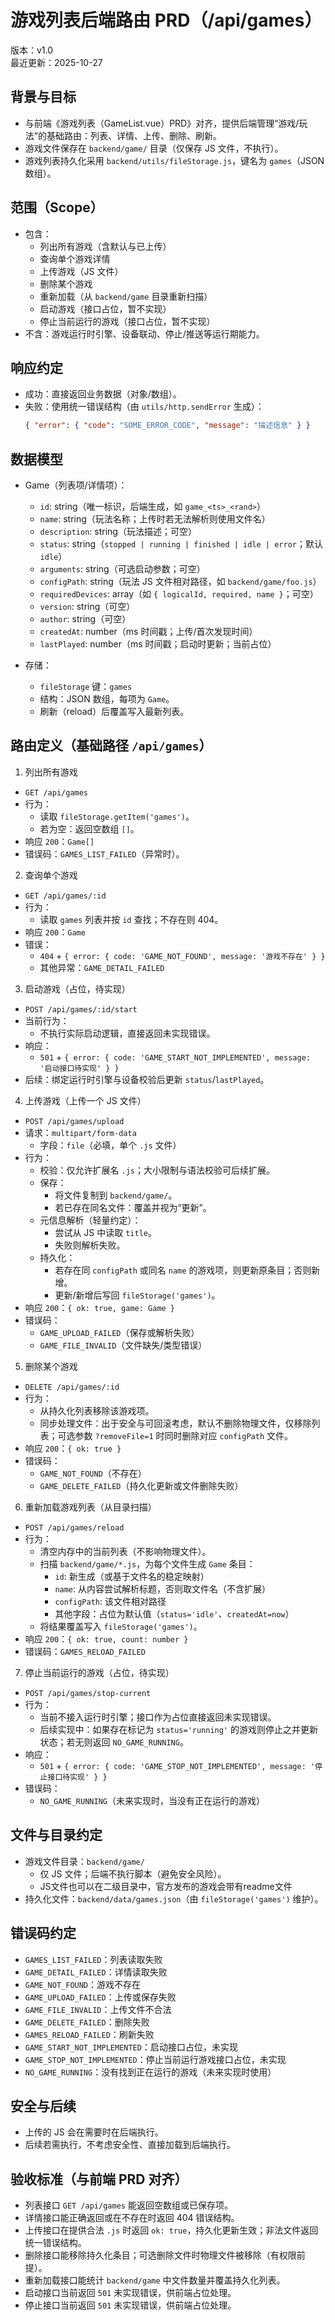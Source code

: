 # 游戏列表后端路由 PRD（/api/games）

版本：v1.0  
最近更新：2025-10-27

## 背景与目标
- 与前端《游戏列表（GameList.vue）PRD》对齐，提供后端管理“游戏/玩法”的基础路由：列表、详情、上传、删除、刷新。
- 游戏文件保存在 `backend/game/` 目录（仅保存 JS 文件，不执行）。
- 游戏列表持久化采用 `backend/utils/fileStorage.js`，键名为 `games`（JSON 数组）。

## 范围（Scope）
- 包含：
  - 列出所有游戏（含默认与已上传）
  - 查询单个游戏详情
  - 上传游戏（JS 文件）
  - 删除某个游戏
  - 重新加载（从 `backend/game` 目录重新扫描）
  - 启动游戏（接口占位，暂不实现）
  - 停止当前运行的游戏（接口占位，暂不实现）
- 不含：游戏运行时引擎、设备联动、停止/推送等运行期能力。

## 响应约定
- 成功：直接返回业务数据（对象/数组）。
- 失败：使用统一错误结构（由 `utils/http.sendError` 生成）：
  ```json
  { "error": { "code": "SOME_ERROR_CODE", "message": "描述信息" } }
  ```

## 数据模型
- Game（列表项/详情项）：
  - `id`: string（唯一标识，后端生成，如 `game_<ts>_<rand>`）
  - `name`: string（玩法名称；上传时若无法解析则使用文件名）
  - `description`: string（玩法描述；可空）
  - `status`: string（`stopped | running | finished | idle | error`；默认 `idle`）
  - `arguments`: string（可选启动参数；可空）
  - `configPath`: string（玩法 JS 文件相对路径，如 `backend/game/foo.js`）
  - `requiredDevices`: array（如 `{ logicalId, required, name }`；可空）
  - `version`: string（可空）
  - `author`: string（可空）
  - `createdAt`: number（ms 时间戳；上传/首次发现时间）
  - `lastPlayed`: number（ms 时间戳；启动时更新；当前占位）

- 存储：
  - `fileStorage` 键：`games`
  - 结构：JSON 数组，每项为 `Game`。
  - 刷新（reload）后覆盖写入最新列表。

## 路由定义（基础路径 `/api/games`）

1) 列出所有游戏
- `GET /api/games`
- 行为：
  - 读取 `fileStorage.getItem('games')`。
  - 若为空：返回空数组 `[]`。
- 响应 `200`：`Game[]`
- 错误码：`GAMES_LIST_FAILED`（异常时）。

2) 查询单个游戏
- `GET /api/games/:id`
- 行为：
  - 读取 `games` 列表并按 `id` 查找；不存在则 404。
- 响应 `200`：`Game`
- 错误：
  - `404` + `{ error: { code: 'GAME_NOT_FOUND', message: '游戏不存在' } }`
  - 其他异常：`GAME_DETAIL_FAILED`

3) 启动游戏（占位，待实现）
- `POST /api/games/:id/start`
- 当前行为：
  - 不执行实际启动逻辑，直接返回未实现错误。
- 响应：
  - `501` + `{ error: { code: 'GAME_START_NOT_IMPLEMENTED', message: '启动接口待实现' } }`
- 后续：绑定运行时引擎与设备校验后更新 `status`/`lastPlayed`。

4) 上传游戏（上传一个 JS 文件）
- `POST /api/games/upload`
- 请求：`multipart/form-data`
  - 字段：`file`（必填，单个 `.js` 文件）
- 行为：
  - 校验：仅允许扩展名 `.js`；大小限制与语法校验可后续扩展。
  - 保存：
    - 将文件复制到 `backend/game/`。
    - 若已存在同名文件：覆盖并视为“更新”。
  - 元信息解析（轻量约定）：
    - 尝试从 JS 中读取 `title`。
    - 失败则解析失败。
  - 持久化：
    - 若存在同 `configPath` 或同名 `name` 的游戏项，则更新原条目；否则新增。
    - 更新/新增后写回 `fileStorage('games')`。
- 响应 `200`：`{ ok: true, game: Game }`
- 错误码：
  - `GAME_UPLOAD_FAILED`（保存或解析失败）
  - `GAME_FILE_INVALID`（文件缺失/类型错误）

5) 删除某个游戏
- `DELETE /api/games/:id`
- 行为：
  - 从持久化列表移除该游戏项。
  - 同步处理文件：出于安全与可回滚考虑，默认不删除物理文件，仅移除列表；可选参数 `?removeFile=1` 时同时删除对应 `configPath` 文件。
- 响应 `200`：`{ ok: true }`
- 错误码：
  - `GAME_NOT_FOUND`（不存在）
  - `GAME_DELETE_FAILED`（持久化更新或文件删除失败）

6) 重新加载游戏列表（从目录扫描）
- `POST /api/games/reload`
- 行为：
  - 清空内存中的当前列表（不影响物理文件）。
  - 扫描 `backend/game/*.js`，为每个文件生成 `Game` 条目：
    - `id`: 新生成（或基于文件名的稳定映射）
    - `name`: 从内容尝试解析标题，否则取文件名（不含扩展）
    - `configPath`: 该文件相对路径
    - 其他字段：占位为默认值（`status='idle'`、`createdAt=now`）
  - 将结果覆盖写入 `fileStorage('games')`。
- 响应 `200`：`{ ok: true, count: number }`
- 错误码：`GAMES_RELOAD_FAILED`

7) 停止当前运行的游戏（占位，待实现）
- `POST /api/games/stop-current`
- 行为：
  - 当前不接入运行时引擎；接口作为占位直接返回未实现错误。
  - 后续实现中：如果存在标记为 `status='running'` 的游戏则停止之并更新状态；若无则返回 `NO_GAME_RUNNING`。
- 响应：
  - `501` + `{ error: { code: 'GAME_STOP_NOT_IMPLEMENTED', message: '停止接口待实现' } }`
- 错误码：
  - `NO_GAME_RUNNING`（未来实现时，当没有正在运行的游戏）

## 文件与目录约定
- 游戏文件目录：`backend/game/`
  - 仅 JS 文件；后端不执行脚本（避免安全风险）。
  - JS文件也可以在二级目录中，官方发布的游戏会带有readme文件
- 持久化文件：`backend/data/games.json`（由 `fileStorage('games')` 维护）。

## 错误码约定
- `GAMES_LIST_FAILED`：列表读取失败
- `GAME_DETAIL_FAILED`：详情读取失败
- `GAME_NOT_FOUND`：游戏不存在
- `GAME_UPLOAD_FAILED`：上传或保存失败
- `GAME_FILE_INVALID`：上传文件不合法
- `GAME_DELETE_FAILED`：删除失败
- `GAMES_RELOAD_FAILED`：刷新失败
- `GAME_START_NOT_IMPLEMENTED`：启动接口占位，未实现
- `GAME_STOP_NOT_IMPLEMENTED`：停止当前运行游戏接口占位，未实现
- `NO_GAME_RUNNING`：没有找到正在运行的游戏（未来实现时使用）

## 安全与后续
- 上传的 JS 会在需要时在后端执行。
- 后续若需执行，不考虑安全性、直接加载到后端执行。

## 验收标准（与前端 PRD 对齐）
- 列表接口 `GET /api/games` 能返回空数组或已保存项。
- 详情接口能正确返回或在不存在时返回 404 错误结构。
- 上传接口在提供合法 `.js` 时返回 `ok: true`，持久化更新生效；非法文件返回统一错误结构。
- 删除接口能移除持久化条目；可选删除文件时物理文件被移除（有权限前提）。
- 重新加载接口能统计 `backend/game` 中文件数量并覆盖持久化列表。
- 启动接口当前返回 `501` 未实现错误，供前端占位处理。
- 停止接口当前返回 `501` 未实现错误，供前端占位处理。